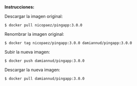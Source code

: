 **Instrucciones:**

Descargar la imagen original:

`$ docker pull nicopaez/pingapp:3.0.0`

Renombrar la imagen original:

`$ docker tag nicopaez/pingapp:3.0.0 damiannud/pingapp:3.0.0`

Subir la nueva imagen:

`$ docker push damiannud/pingapp:3.0.0`

Descargar la nueva imagen:

`$ docker pull damiannud/pingapp:3.0.0`

